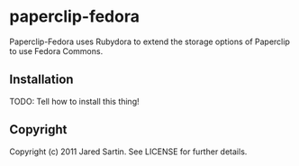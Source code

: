 paperclip-fedora
================

Paperclip-Fedora uses Rubydora to extend the storage options of Paperclip to use Fedora Commons.

## Installation

TODO: Tell how to install this thing!

## Copyright

Copyright (c) 2011 Jared Sartin. See LICENSE for
further details.

